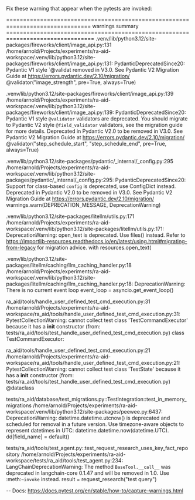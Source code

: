 Fix these warning that appear when the pytests are invoked:

=============================================================================== warnings summary ================================================================================
.venv/lib/python3.12/site-packages/fireworks/client/image_api.py:131
  /home/arnold/Projects/experiments/ra-aid-workspace/.venv/lib/python3.12/site-packages/fireworks/client/image_api.py:131: PydanticDeprecatedSince20: Pydantic V1 style `@validat removed in V3.0. See Pydantic V2 Migration Guide at https://errors.pydantic.dev/2.10/migration/
    @validator("image_strength", pre=True, always=True)

.venv/lib/python3.12/site-packages/fireworks/client/image_api.py:139
  /home/arnold/Projects/experiments/ra-aid-workspace/.venv/lib/python3.12/site-packages/fireworks/client/image_api.py:139: PydanticDeprecatedSince20: Pydantic V1 style `@validator` validators are deprecated. You should migrate to Pydantic V2 style `@field_validator` validators, see the migration guide for more details. Deprecated in Pydantic V2.0 to be removed in V3.0. See Pydantic V2 Migration Guide at https://errors.pydantic.dev/2.10/migration/
    @validator("step_schedule_start", "step_schedule_end", pre=True, always=True)

.venv/lib/python3.12/site-packages/pydantic/_internal/_config.py:295
  /home/arnold/Projects/experiments/ra-aid-workspace/.venv/lib/python3.12/site-packages/pydantic/_internal/_config.py:295: PydanticDeprecatedSince20: Support for class-based `config` is deprecated, use ConfigDict instead. Deprecated in Pydantic V2.0 to be removed in V3.0. See Pydantic V2 Migration Guide at https://errors.pydantic.dev/2.10/migration/
    warnings.warn(DEPRECATION_MESSAGE, DeprecationWarning)

.venv/lib/python3.12/site-packages/litellm/utils.py:171
  /home/arnold/Projects/experiments/ra-aid-workspace/.venv/lib/python3.12/site-packages/litellm/utils.py:171: DeprecationWarning: open_text is deprecated. Use files() instead. Refer to https://importlib-resources.readthedocs.io/en/latest/using.html#migrating-from-legacy for migration advice.
    with resources.open_text(

.venv/lib/python3.12/site-packages/litellm/caching/llm_caching_handler.py:18
  /home/arnold/Projects/experiments/ra-aid-workspace/.venv/lib/python3.12/site-packages/litellm/caching/llm_caching_handler.py:18: DeprecationWarning: There is no current event loop
    event_loop = asyncio.get_event_loop()

ra_aid/tools/handle_user_defined_test_cmd_execution.py:31
  /home/arnold/Projects/experiments/ra-aid-workspace/ra_aid/tools/handle_user_defined_test_cmd_execution.py:31: PytestCollectionWarning: cannot collect test class 'TestCommandExecutor' because it has a __init__ constructor (from: tests/ra_aid/tools/test_handle_user_defined_test_cmd_execution.py)
    class TestCommandExecutor:

ra_aid/tools/handle_user_defined_test_cmd_execution.py:21
  /home/arnold/Projects/experiments/ra-aid-workspace/ra_aid/tools/handle_user_defined_test_cmd_execution.py:21: PytestCollectionWarning: cannot collect test class 'TestState' because it has a __init__ constructor (from: tests/ra_aid/tools/test_handle_user_defined_test_cmd_execution.py)
    @dataclass

tests/ra_aid/database/test_migrations.py::TestIntegration::test_in_memory_migrations
  /home/arnold/Projects/experiments/ra-aid-workspace/.venv/lib/python3.12/site-packages/peewee.py:6437: DeprecationWarning: datetime.datetime.utcnow() is deprecated and scheduled for removal in a future version. Use timezone-aware objects to represent datetimes in UTC: datetime.datetime.now(datetime.UTC).
    dd[field_name] = default()

tests/ra_aid/tools/test_agent.py::test_request_research_uses_key_fact_repository
  /home/arnold/Projects/experiments/ra-aid-workspace/tests/ra_aid/tools/test_agent.py:234: LangChainDeprecationWarning: The method `BaseTool.__call__` was deprecated in langchain-core 0.1.47 and will be removed in 1.0. Use :meth:`~invoke` instead.
    result = request_research("test query")

-- Docs: https://docs.pytest.org/en/stable/how-to/capture-warnings.html
